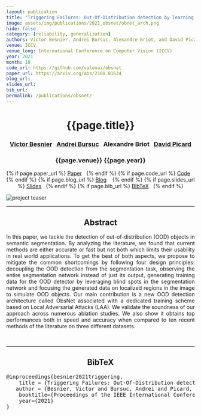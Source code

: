 ```yaml
---
layout: publication
title: "Triggering Failures: Out-Of-Distribution detection by learning from local adversarial attacks in Semantic Segmentation" 
image: assets/img/publications/2021_obsnet/obnet_arch.png
hide: false
category: [reliability, generalization]
authors: Victor Besnier, Andrei Bursuc, Alexandre Briot, and David Picard
venue: ICCV
venue_long: International Conference on Computer Vision (ICCV)
year: 2021
month: 10
code_url: https://github.com/valeoai/obsnet
paper_url: https://arxiv.org/abs/2108.01634
blog_url: 
slides_url: 
bib_url: 
permalink: /publications/obsnet/
---
```


<h1 align="center"> {{page.title}} </h1>
<!-- Simple call of authors -->
<!-- <h3 align="center"> {{page.authors}} </h3> -->
<!-- Alternatively you can add links to author pages -->
<h3 align="center"> <a href="https://scholar.google.com/citations?user=n_C2h-QAAAAJ">Victor Besnier</a>&nbsp;&nbsp; <a href="https://abursuc.github.io/">Andrei Bursuc</a>&nbsp;&nbsp; Alexandre Briot&nbsp;&nbsp; <a href="https://davidpicard.github.io/">David Picard</a> </h3>


<h3 align="center"> {{page.venue}} {{page.year}} </h3>

<div align="center">
  <p>
    {% if page.paper_url %}
    <a href="{{ page.paper_url }}"><i class="far fa-file-pdf"></i> Paper</a>&nbsp;&nbsp;
    {% endif %}
    {% if page.code_url %}
    <a href="{{ page.code_url }}"><i class="fab fa-github"></i> Code</a> &nbsp;&nbsp;
    {% endif %}
    {% if page.blog_url %}
    <a href="{{ page.blog_url }}"><i class="fab fa-blogger"></i> Blog</a> &nbsp;&nbsp;
    {% endif %}
    {% if page.slides_url %}
    <a href="{{ page.slides_url }}"><i class="far fa-file-pdf"></i> Slides</a>&nbsp;&nbsp;
    {% endif %}
    {% if page.bib_url %}
    <a href="{{ page.bib_url}}"><i class="far fa-file-alt"></i> BibTeX</a>&nbsp;&nbsp;
    {% endif %}
  </p>
</div>

<div class="publication-teaser">
    <img src="../../{{ page.image }}" alt="project teaser"/>
</div>


<hr>

<h2  align="center"> Abstract</h2>

<p align="justify">In this paper, we tackle the detection of out-of-distribution (OOD) objects in semantic segmentation. By analyzing the literature, we found that current methods are either accurate or fast but not both which limits their usability in real world applications. To get the best of both aspects, we propose to mitigate the common shortcomings by following four design principles: decoupling the OOD detection from the segmentation task, observing the entire segmentation network instead of just its output, generating training data for the OOD detector by leveraging blind spots in the segmentation network and focusing the generated data on localized regions in the image to simulate OOD objects. Our main contribution is a new OOD detection architecture called ObsNet associated with a dedicated training scheme based on Local Adversarial Attacks (LAA). We validate the soundness of our approach across numerous ablation studies. We also show it obtains top performances both in speed and accuracy when compared to ten recent methods of the literature on three different datasets.</p>

<br>

<hr>

<h2  align="center">BibTeX</h2>
<left>
  <pre class="bibtex-box">
@inproceedings{besnier2021triggering,
    title = {Triggering Failures: Out-Of-Distribution detection by learning from local adversarial attacks in Semantic Segmentation},
   author = {Besnier, Victor and Bursuc, Andrei and Picard, David and Briot Alexandre},
    booktitle={Proceedings of the IEEE International Conference on Computer Vision},
    year={2021}
}</pre>
</left>

<br>
